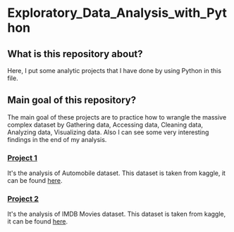# Exploratory_Data_Analysis_with_Python

## What is this repository about?
Here, I put some analytic projects that I have done by using Python in this file. 

## Main goal of this repository?
The main goal of these projects are to practice how to wrangle the massive complex dataset by Gathering data, Accessing data, Cleaning data, Analyzing data, Visualizing data. Also I can see some very interesting findings in the end of my analysis.

### [Project 1](https://github.com/rinkudave7/Exploratory_Data_Analysis_with_Python/blob/main/Project%201.ipynb)
It's the analysis of Automobile dataset. This dataset is taken from kaggle, it  can be found [here](https://www.kaggle.com/datasets/gargmanas/automobile).

### [Project 2](https://github.com/rinkudave7/Exploratory_Data_Analysis_with_Python/blob/main/Project%202.ipynb)
It's the analysis of IMDB Movies dataset. This dataset is taken from kaggle, it  can be found [here](https://www.kaggle.com/datasets/harshitshankhdhar/imdb-dataset-of-top-1000-movies-and-tv-shows).
